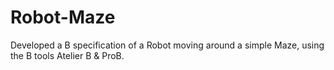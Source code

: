 # Robot-Maze

Developed a B specification of a Robot moving around a simple Maze, using the B tools Atelier B & ProB.
